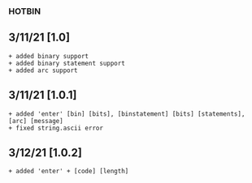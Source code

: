 ### HOTBIN

## 3/11/21 [1.0]
	+ added binary support
	+ added binary statement support
	+ added arc support
## 3/11/21 [1.0.1]
	+ added 'enter' [bin] [bits], [binstatement] [bits] [statements], [arc] [message]
	+ fixed string.ascii error
## 3/12/21 [1.0.2]
	+ added 'enter' + [code] [length]
